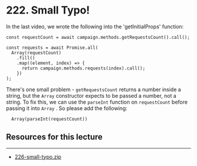 # 222. Small Typo!

In the last video, we wrote the following into the 'getInitialProps' function:

```
const requestCount = await campaign.methods.getRequestsCount().call();
 
const requests = await Promise.all(
  Array(requestCount)
    .fill()
    .map((element, index) => {
      return campaign.methods.requests(index).call();
    })
);
```

There's one small problem - `getRequestsCount` returns a number inside a string, but the `Array`  constructor expects to be passed a number, not a string.  To fix this, we can use the `parseInt`  function on `requestCount` before passing it into `Array` .  So please add the following:

```
  Array(parseInt(requestCount))
```

##  Resources for this lecture

---

-   [226-small-typo.zip](https://beatlesm.s3.us-west-1.amazonaws.com/ethereum-and-solidity-complete-developer-guide/226-small-typo.zip)